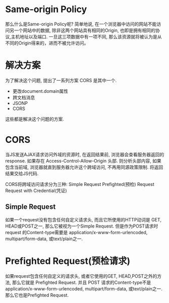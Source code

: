 # Same-origin Policy
那么什么是Same-origin Policy呢?
简单地说, 在一个浏览器中访问的网站不能访问另一个网站中的数据,
除非这两个网站具有相同的Origin, 也即是拥有相同的协议,主机地址以及端口.
一旦这三项数据中有一项不同,
那么该资源就将被认为是从不同的Origin得来的，进而不被允许访问。

# 解决方案
为了解决这个问题, 提出了一系列方案 CORS 是其中一个.
* 更改document.domain属性
* 跨文档消息
* JSONP
* CORS

这些都是解决这个问题的方案.

# CORS
当JS发送AJAX请求访问外域的资源时, 在返回结果前,
浏览器会查看服务器返回的 response.
如果存在 Access-Control-Allow-Origin 头部. 则分析头部内容,
如果包含当前域, 浏览器就直到服务器允许这个跨域访问, 不再用同源政策限制.
将返回结果交给JS代码.

CORS将跨域访问请求分为三种: 
Simple Request
Prefighted(预检) Request
Request with Credential(凭证)



## Simple Request
如果一个request没有包含任何自定义请求头,
而且它所使用的HTTP动词是 GET, HEAD或POST之一,
那么它被视为一个Simple Request. 
但是作为POST请求时 request 的Content-type需要是 
application/x-www-form-urlencoded, multipart/form-data, 或text/plain之一.


# Prefighted Request(预检请求)
如果request包含任何自定义的请求头, 或者它使用的GET, HEAD,POST之外的方法,
那么它就是 Prefighted Request.
并且 POST 请求的Content-type不是
application/x-www-form-urlencoded, multipart/form-data, 或text/plain之一.
那么它也是Prefighted Request.



